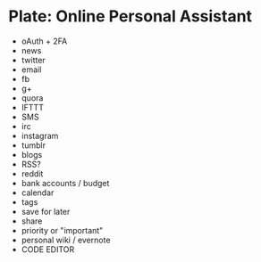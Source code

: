 # Plate: Online Personal Assistant

* oAuth + 2FA
* news
* twitter
* email
* fb
* g+
* quora
* IFTTT
* SMS
* irc
* instagram
* tumblr
* blogs
* RSS?
* reddit
* bank accounts / budget
* calendar
* tags
* save for later
* share
* priority or "important"
* personal wiki / evernote
* CODE EDITOR
